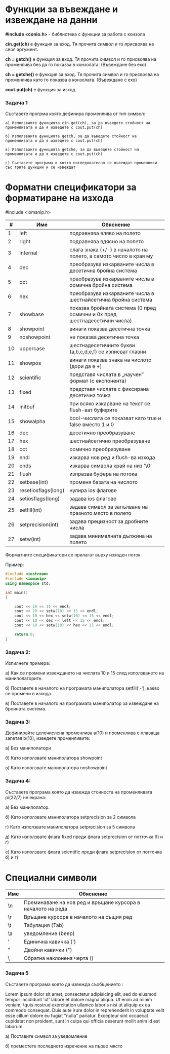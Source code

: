 # Функции за въвеждане и извеждане на данни

<b> #include <conio.h> </b> - библиотека с функции за работа с конзола

<b>cin.get(ch)</b> е функция за вход. Тя прочита символ и го присвоява на своя аргумент.

<b>ch = getch()</b> е функция за вход. Тя прочита символ и го присвоява на променлива без да го показва в конзолата. (Въвеждане без ехо)

<b>ch = getche()</b> е функция за вход. Тя прочита символ и го присвоява на променлива като го показва в конзолата. (Въвеждане с ехо)

<b>cout.put(ch)</b> e функция за изход

### Задача 1 

Съставете прогрма която дефинира променлива от тип символ:

	a) Използваите функцията cin.get(ch), за да въведете стойност на променливата и да я изведете с cout.put(ch)
	
	б) Използваите функцията getch, за да въведете стойност на променливата и да я изведете с cout.put(ch)
	
	в) Използваите функцията getche, за да въведете стойност на променливата и да я изведете с cout.put(ch)
	
	г) Съставете програма в която последователно се въвеждат променливи със трите функции и се извеждат

# Форматни спецификатори за форматиране на изхода

#include <iomanip.h>

|#| Име | Обяснение |
|--| -- | -- |
1|left | подравнява вляво на полето
2|right | подравнява вдясно на полето
3|internal | слага знака (+/-) в началото на полето, а самото число в края му 
4|dec | преобразува изкарваните числа в десетична бройна система 
5|oct | преобразува изкарваните числа в осмична бройна система 
6|hex | преобразува изкарваните числа в шестнайсетична бройна система 
7|showbase | показва бройната система (0 пред осмични и 0x пред шестнадесетични числа) 
8|showpoint | винаги показва десетична точка 
9|noshowpoint | не показва десетична точка 
10|uppercase | шестнадесетичните букви (a,b,c,d,e,f) се изписват главни 
11|showpos | винаги показва знака на числото (дори да е +) 
12|scientific | представя числата в „научен“ формат (с експонента) 
13|fixed | представя числата с фиксирана десетична точка 
14|initbuf | при всяко изкарване на текст се flush-ват буферите 
15|showalpha |bool-числата се показват като true и false вместо 1 и 0
16|dec | десетично преобразуване 
17|hex | шестнайсетично преобразуване 
18|oct | осмично преобразуване 
19|endl | изкарва нов ред и flush-ва изхода 
20|ends | изкарва символа край на низ '\0' 
21|flush | изпразва буфера на потока 
22|setbase(int) | променя базата на числото 
23|resetiosflags(long) | нулира ios флагове 
24|setiosflags(long) | задава ios флагове 
25|setfill(int) | задава символ за запълване на празното място в полето 
26|setprecision(int) | задава прецизност за дробните числа 
27|setw(int) | задава минималната дължина на полето 

Форматните спецификатори се прилагат върху изходен поток.

Пример:
```c++
#include <iostream>
#include <iomanip>
using namespace std;

int main() 
{

	cout << 10 << 15 << endl;
	cout << 10 << setw(10) << 15 << endl;
	cout << 10 << hex << setw(10) << 15 << endl;
	cout << 10 << dec << left << 15 << endl;
	cout << 10 << setw(10) << hex << 15 << endl;

	return 0;
}
```

### Задача 2:
Изпилнете примера:
  
  а) Как се промени извеждането на числата 10 и 15 след използването на маниполаторите.
  
  б) Поставете в началото на програмата маниполатора setfill('-'), какво се промени в изхода.
  
  в) Поставете в началото на програмата маниполатор за извеждане на броината система.
  
### Задача 3:
Дефинирайте целочислена променлива a(10) и променлива с плаваща запетая b(10), изведете променливите:
  
  а) Без маниполатори
  
  б) Като използвате маниполатора showpoint
  
  в) Като използвате маниполатора noshowpoint
  
### Задача 4:
Съставете програма която да извежда стоиноста на променливата pi(22/7) не екрана:
  
  а) Без маниполатор.
  
  б) Като използвате маниполатора setprecision за 2 символа
  
  г) Като използвате маниполатора setprecision за 5 символа
  
  д) Като използвате флага fixed преди флага setprecision от потточка б) и г)
  
  е) Като използвате флага scientific преди флага setprecision от потточка б) и г)
  
# Специални символи

|Име|Обяснение|
|--|--|
\n | Преминаване на нов ред и връщане курсора в началото на реда 
\r | Връщане курсора в началото на същия ред 
\t | Табулация (Tab)
\a | уведомление (beep)
\' | Единична кавичка (') 
\" | Двойни кавички (") 
\\ | Обратна наклонена черта (\) 

### Задача 5
Съставете програма която да извежда съобщението :

Lorem ipsum dolor sit amet, consectetur adipisicing elit, sed do eiusmod tempor incididunt 'ut' labore et dolore magna aliqua. 
  Ut enim ad minim veniam, \quis nostrud exercitation ullamco laboris nisi ut aliquip ex ea commodo consequat\. Duis aute irure dolor in reprehenderit in voluptate velit esse cillum dolore eu fugiat "nulla" pariatur. Excepteur sint occaecat cupidatat non proident, sunt in culpa qui officia deserunt mollit anim id est laborum.
  
  a) Поставите символ за уведомление 
  
  б) преместете последното изречение на първо място
